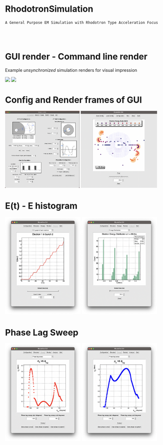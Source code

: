 # RhodotronSimulation
    A General Purpose EM Simulation with Rhodotron Type Acceleration Focus 
</br>
</br>

# GUI render - Command line render
Example *unsynchronized* simulation renders for visual impression
<p float="left">
  <img src="bin/resources/gifs/gui_v2_rendered-min-inf.gif" width="42%" loop="infinite"/>
  <img src="bin/resources/gifs/5bunch_5nsPeriod.gif" width="56%" /> 
</p>

# Config and Render frames of GUI
<p float="left">
  <img src="bin/resources/GUI_config_frame.png" width="48.5%" />
  <img src="bin/resources/RhodoSim_GUI_RenderFrame_V02.png" width="49.5%" /> 
</p>

# E(t) - E histogram
<p float="left">
  <img src="bin/resources/GUI_analyze_Et_3.png" width="49%" />
  <img src="bin/resources/GUI_analyze_Edist_2.png" width="49%" /> 
</p>

# Phase Lag Sweep
<p float="left">
  <img src="bin/resources/GUI_sweep_sE_3.png" width="49%" />
  <img src="bin/resources/GUI_sweep_muE_3.png" width="49%" /> 
</p>
